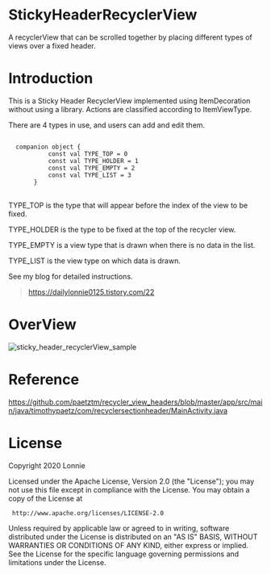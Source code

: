 # StickyHeaderRecyclerView
A recyclerView that can be scrolled together by placing different types of views over a fixed header.

# Introduction
  This is a Sticky Header RecyclerView implemented using ItemDecoration without using a library.
  Actions are classified according to ItemViewType.

  There are 4 types in use, and users can add and edit them.
<pre>
<code>
  companion object {
           const val TYPE_TOP = 0
           const val TYPE_HOLDER = 1
           const val TYPE_EMPTY = 2
           const val TYPE_LIST = 3
       }
</code>
</pre>

TYPE_TOP is the type that will appear before the index of the view to be fixed.

TYPE_HOLDER is the type to be fixed at the top of the recycler view.

TYPE_EMPTY is a view type that is drawn when there is no data in the list.

TYPE_LIST is the view type on which data is drawn.

See my blog for detailed instructions.

> https://dailylonnie0125.tistory.com/22

# OverView

![sticky_header_recyclerView_sample](https://user-images.githubusercontent.com/33883893/82872612-3ef9d200-9f6e-11ea-9e76-05b9dd78ef1f.gif)

# Reference

https://github.com/paetztm/recycler_view_headers/blob/master/app/src/main/java/timothypaetz/com/recyclersectionheader/MainActivity.java

# License
  Copyright 2020 Lonnie

  Licensed under the Apache License, Version 2.0 (the "License");
  you may not use this file except in compliance with the License.
  You may obtain a copy of the License at

     http://www.apache.org/licenses/LICENSE-2.0

  Unless required by applicable law or agreed to in writing, software
  distributed under the License is distributed on an "AS IS" BASIS,
  WITHOUT WARRANTIES OR CONDITIONS OF ANY KIND, either express or implied.
  See the License for the specific language governing permissions and
  limitations under the License.
